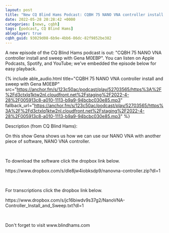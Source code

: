 ```yaml
---
layout: post
title: "New CQ Blind Hams Podcast: CQBH 75 NANO VNA controller install and sweep with Gena M0EBP"
date: 2022-05-28 20:28:42 +0000
categories: [news, cqbh]
tags: [podcast, CQ Blind Hams]
ableplayer: true
cqbh_guid: 93029d08-6b9e-4bb6-86dc-82f9852be382
---
```


A new episode of the CQ Blind Hams podcast is out: "CQBH 75 NANO VNA controller install and sweep with Gena M0EBP". You can listen on Apple Podcasts, Spotify, and YouTube; we’ve embedded the episode below for easy playback.

{% include able_audio.html title="CQBH 75 NANO VNA controller install and sweep with Gena M0EBP" src="https://anchor.fm/s/123c50ac/podcast/play/52703565/https%3A%2F%2Fd3ctxlq1ktw2nl.cloudfront.net%2Fstaging%2F2022-4-28%2F005913c8-a010-1113-b9a9-94bcbc030e85.mp3" fallback_url="https://anchor.fm/s/123c50ac/podcast/play/52703565/https%3A%2F%2Fd3ctxlq1ktw2nl.cloudfront.net%2Fstaging%2F2022-4-28%2F005913c8-a010-1113-b9a9-94bcbc030e85.mp3" %}

Description (from CQ Blind Hams):

<p>On this show Gena shows us how we can use our NANO VNA with another piece of software, NANO VNA controller.</p>
<p><br></p>
<p>To download the software click the dropbox link below.</p>
<p>https://www.dropbox.com/s/dle8jw4iobksdp9/nanovna-controller.zip?dl=1</p>
<p><br></p>
<p>For transcriptions click the dropbox link below.</p>
<p>https://www.dropbox.com/s/jc16biwdv9s37g2/NanoVNA-Controller_Install_and_Sweep.txt?dl=1</p>
<p><br></p>
<p>Don't forget to visit www.blindhams.com</p>
<p><br></p>
